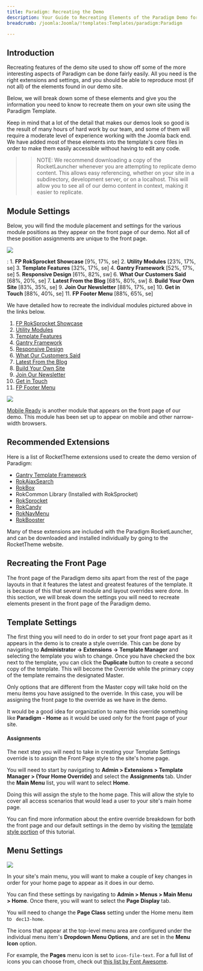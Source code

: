 ```yaml
---
title: Paradigm: Recreating the Demo
description: Your Guide to Recreating Elements of the Paradigm Demo for Joomla
breadcrumb: /joomla:Joomla/!templates:Templates/paradigm:Paradigm

---
```


Introduction
-----

Recreating features of the demo site used to show off some of the more interesting aspects of Paradigm can be done fairly easily. All you need is the right extensions and settings, and you should be able to reproduce most (if not all) of the elements found in our demo site. 

Below, we will break down some of these elements and give you the information you need to know to recreate them on your own site using the Paradigm Template.

Keep in mind that a lot of the detail that makes our demos look so good is the result of many hours of hard work by our team, and some of them will require a moderate level of experience working with the Joomla back end. We have added most of these elements into the template's core files in order to make them easily accessible without having to edit any code.

>> NOTE: We recommend downloading a copy of the RocketLauncher whenever you are attempting to replicate demo content. This allows easy referencing, whether on your site in a subdirectory, development server, or on a localhost. This will allow you to see all of our demo content in context, making it easier to replicate.

Module Settings
-----


Below, you will find the module placement and settings for the various module positions as they appear on the front page of our demo. Not all of these position assignments are unique to the front page.

![][Paradigm2]

:   1. **FP RokSprocket Showcase**  [9%, 17%, se]
    2. **Utility Modules**  [23%, 17%, se]
    3. **Template Features**  [32%, 17%, se]
    4. **Gantry Framework**  [52%, 17%, se]
    5. **Responsive Design**  [61%, 82%, sw]
    6. **What Our Customers Said**  [68%, 20%, se]
    7. **Latest From the Blog**  [68%, 80%, sw]
    8. **Build Your Own Site**  [83%, 35%, se]
    9. **Join Our Newsletter**  [88%, 17%, se]
    10. **Get in Touch**  [88%, 40%, se]
    11. **FP Footer Menu**  [88%, 65%, se]

We have detailed how to recreate the individual modules pictured above in the links below.

1. [FP RokSprocket Showcase][module1]
2. [Utility Modules][module2]
3. [Template Features][module3]
4. [Gantry Framework][module5]
5. [Responsive Design][module6]
6. [What Our Customers Said][module7]
7. [Latest From the Blog][module8]
8. [Build Your Own Site][module9]
9. [Join Our Newsletter][module10]
10. [Get in Touch][module11]
11. [FP Footer Menu][module12]

![][demo11]

[Mobile Ready][module4] is another module that appears on the front page of our demo. This module has been set up to appear on mobile and other narrow-width browsers.

Recommended Extensions
-----

Here is a list of RocketTheme extensions used to create the demo version of Paradigm:

* [Gantry Template Framework][gantry]
* [RokAjaxSearch][rokajaxsearch]
* [RokBox][rokbox]
* RokCommon Library (Installed with RokSprocket)
* [RokSprocket][roksprocket]
* [RokCandy][rokcandy]
* [RokNavMenu][roknavmenu]
* [RokBooster][rokbooster]

Many of these extensions are included with the Paradigm RocketLauncher, and can be downloaded and installed individually by going to the RocketTheme website.

Recreating the Front Page
-----

The front page of the Paradigm demo sits apart from the rest of the page layouts in that it features the latest and greatest features of the template. It is because of this that several module and layout overrides were done. In this section, we will break down the settings you will need to recreate elements present in the front page of the Paradigm demo.

Template Settings
-----

The first thing you will need to do in order to set your front page apart as it appears in the demo is to create a style override. This can be done by navigating to **Administrator -> Extensions -> Template Manager** and selecting the template you wish to change.  Once you have checked the box next to the template, you can click the **Duplicate** button to create a second copy of the template. This will become the Override while the primary copy of the template remains the designated Master.

Only options that are different from the Master copy will take hold on the menu items you have assigned to the override. In this case, you will be assigning the front page to the override as we have in the demo.

It would be a good idea for organization to name this override something like **Paradigm - Home** as it would be used only for the front page of your site.

#### Assignments

The next step you will need to take in creating your Template Settings override is to assign the Front Page style to the site's home page. 

You will need to start by navigating to **Admin > Extensions > Template Manager > (Your Home Override)** and select the **Assignments** tab. Under the **Main Menu** list, you will want to select **Home**.

Doing this will assign the style to the home page. This will allow the style to cover all access scenarios that would lead a user to your site's main home page.

You can find more information about the entire override breakdown for both the front page and our default settings in the demo by visiting the [template style portion][demooverride] of this tutorial.

Menu Settings
-----

![][mainmenu]

In your site's main menu, you will want to make a couple of key changes in order for your home page to appear as it does in our demo.

You can find these settings by navigating to **Admin > Menus > Main Menu > Home**. Once there, you will want to select the **Page Display** tab.

You will need to change the **Page Class** setting under the Home menu item to ` dec13-home`.

The icons that appear at the top-level menu area are configured under the individual menu item's **Dropdown Menu Options**, and are set in the **Menu Icon** option.

For example, the **Pages** menu icon is set to `icon-file-text`. For a full list of icons you can choose from, check out [this list by Font Awesome][icons].

[gantry]: http://gantry.org/downloads
[rokajaxsearch]: http://www.rockettheme.com/joomla/extensions/rokajaxsearch
[rokbox]: http://www.rockettheme.com/joomla/extensions/rokbox
[roksprocket]: http://www.rockettheme.com/joomla/extensions/roksprocket
[Paradigm2]: assets/paradigm2.jpeg
[demooverride]: demo_override.md
[roknavmenu]: http://www.rockettheme.com/joomla/extensions/roknavmenu
[rokbooster]: http://www.rockettheme.com/joomla/extensions/rokbooster
[rokcandy]: http://www.rockettheme.com/joomla/extensions/rokcandy
[module1]: demo_module_1.md
[module2]: demo_module_2.md
[module3]: demo_module_3.md
[module4]: demo_module_4.md
[module5]: demo_module_5.md
[module6]: demo_module_6.md
[module7]: demo_module_7.md
[module8]: demo_module_8.md
[module9]: demo_module_9.md
[module10]: demo_module_10.md
[module11]: demo_module_11.md
[module12]: demo_module_12.md
[module13]: demo_module_13.md
[mainmenu]: assets/menu_1.jpg
[icons]: http://fortawesome.github.io/Font-Awesome/icons/
[article]: assets/article.jpg
[demo11]: assets/demo_10.jpeg
